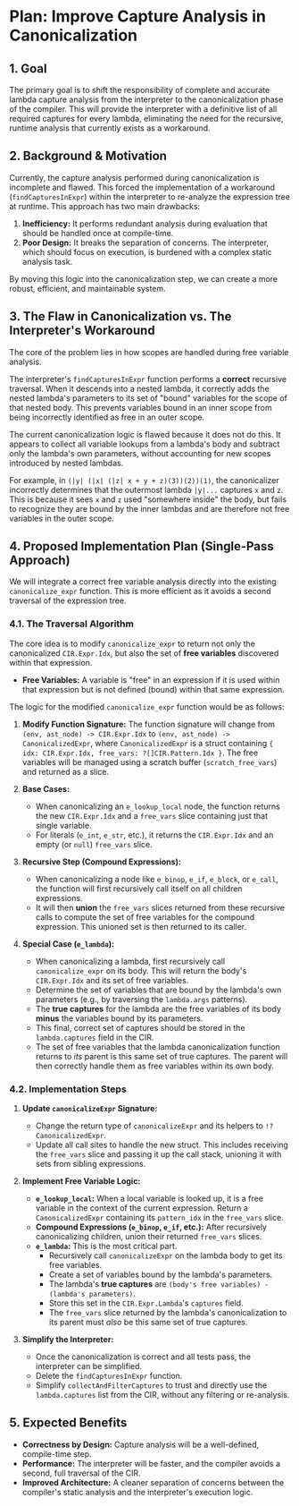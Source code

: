 # Plan: Improve Capture Analysis in Canonicalization

## 1. Goal

The primary goal is to shift the responsibility of complete and accurate lambda capture analysis from the interpreter to the canonicalization phase of the compiler. This will provide the interpreter with a definitive list of all required captures for every lambda, eliminating the need for the recursive, runtime analysis that currently exists as a workaround.

## 2. Background & Motivation

Currently, the capture analysis performed during canonicalization is incomplete and flawed. This forced the implementation of a workaround (`findCapturesInExpr`) within the interpreter to re-analyze the expression tree at runtime. This approach has two main drawbacks:

1.  **Inefficiency:** It performs redundant analysis during evaluation that should be handled once at compile-time.
2.  **Poor Design:** It breaks the separation of concerns. The interpreter, which should focus on execution, is burdened with a complex static analysis task.

By moving this logic into the canonicalization step, we can create a more robust, efficient, and maintainable system.

## 3. The Flaw in Canonicalization vs. The Interpreter's Workaround

The core of the problem lies in how scopes are handled during free variable analysis.

The interpreter's `findCapturesInExpr` function performs a **correct** recursive traversal. When it descends into a nested lambda, it correctly adds the nested lambda's parameters to its set of "bound" variables for the scope of that nested body. This prevents variables bound in an inner scope from being incorrectly identified as free in an outer scope.

The current canonicalization logic is flawed because it does not do this. It appears to collect all variable lookups from a lambda's body and subtract only the lambda's own parameters, without accounting for new scopes introduced by nested lambdas.

For example, in `(|y| (|x| (|z| x + y + z)(3))(2))(1)`, the canonicalizer incorrectly determines that the outermost lambda `|y|...` captures `x` and `z`. This is because it sees `x` and `z` used "somewhere inside" the body, but fails to recognize they are bound by the inner lambdas and are therefore not free variables in the outer scope.

## 4. Proposed Implementation Plan (Single-Pass Approach)

We will integrate a correct free variable analysis directly into the existing `canonicalize_expr` function. This is more efficient as it avoids a second traversal of the expression tree.

### 4.1. The Traversal Algorithm

The core idea is to modify `canonicalize_expr` to return not only the canonicalized `CIR.Expr.Idx`, but also the set of **free variables** discovered within that expression.

-   **Free Variables:** A variable is "free" in an expression if it is used within that expression but is not defined (bound) within that same expression.

The logic for the modified `canonicalize_expr` function would be as follows:

1.  **Modify Function Signature:** The function signature will change from `(env, ast_node) -> CIR.Expr.Idx` to `(env, ast_node) -> CanonicalizedExpr`, where `CanonicalizedExpr` is a struct containing `{ idx: CIR.Expr.Idx, free_vars: ?[]CIR.Pattern.Idx }`. The free variables will be managed using a scratch buffer (`scratch_free_vars`) and returned as a slice.

2.  **Base Cases:**
    *   When canonicalizing an `e_lookup_local` node, the function returns the new `CIR.Expr.Idx` and a `free_vars` slice containing just that single variable.
    *   For literals (`e_int`, `e_str`, etc.), it returns the `CIR.Expr.Idx` and an empty (or `null`) `free_vars` slice.

3.  **Recursive Step (Compound Expressions):**
    *   When canonicalizing a node like `e_binop`, `e_if`, `e_block`, or `e_call`, the function will first recursively call itself on all children expressions.
    *   It will then **union** the `free_vars` slices returned from these recursive calls to compute the set of free variables for the compound expression. This unioned set is then returned to its caller.

4.  **Special Case (`e_lambda`):**
    *   When canonicalizing a lambda, first recursively call `canonicalize_expr` on its body. This will return the body's `CIR.Expr.Idx` and its set of free variables.
    *   Determine the set of variables that are bound by the lambda's own parameters (e.g., by traversing the `lambda.args` patterns).
    *   The **true captures** for the lambda are the free variables of its body **minus** the variables bound by its parameters.
    *   This final, correct set of captures should be stored in the `lambda.captures` field in the CIR.
    *   The set of free variables that the lambda canonicalization function returns to *its* parent is this same set of true captures. The parent will then correctly handle them as free variables within its own body.

### 4.2. Implementation Steps

1.  **Update `canonicalizeExpr` Signature:**
    *   Change the return type of `canonicalizeExpr` and its helpers to `!?CanonicalizedExpr`.
    *   Update all call sites to handle the new struct. This includes receiving the `free_vars` slice and passing it up the call stack, unioning it with sets from sibling expressions.

2.  **Implement Free Variable Logic:**
    *   **`e_lookup_local`:** When a local variable is looked up, it is a free variable in the context of the current expression. Return a `CanonicalizedExpr` containing its `pattern_idx` in the `free_vars` slice.
    *   **Compound Expressions (`e_binop`, `e_if`, etc.):** After recursively canonicalizing children, union their returned `free_vars` slices.
    *   **`e_lambda`:** This is the most critical part.
        *   Recursively call `canonicalizeExpr` on the lambda body to get its free variables.
        *   Create a set of variables bound by the lambda's parameters.
        *   The lambda's **true captures** are `(body's free variables) - (lambda's parameters)`.
        *   Store this set in the `CIR.Expr.Lambda`'s `captures` field.
        *   The `free_vars` slice returned by the lambda's canonicalization to its parent must *also* be this same set of true captures.

3.  **Simplify the Interpreter:**
    *   Once the canonicalization is correct and all tests pass, the interpreter can be simplified.
    *   Delete the `findCapturesInExpr` function.
    *   Simplify `collectAndFilterCaptures` to trust and directly use the `lambda.captures` list from the CIR, without any filtering or re-analysis.

## 5. Expected Benefits

-   **Correctness by Design:** Capture analysis will be a well-defined, compile-time step.
-   **Performance:** The interpreter will be faster, and the compiler avoids a second, full traversal of the CIR.
-   **Improved Architecture:** A cleaner separation of concerns between the compiler's static analysis and the interpreter's execution logic.
